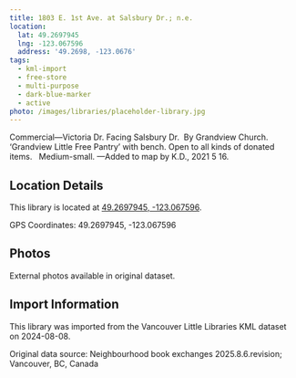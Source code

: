 ```yaml
---
title: 1803 E. 1st Ave. at Salsbury Dr.; n.e.
location:
  lat: 49.2697945
  lng: -123.067596
  address: '49.2698, -123.0676'
tags:
  - kml-import
  - free-store
  - multi-purpose
  - dark-blue-marker
  - active
photo: /images/libraries/placeholder-library.jpg
---
```

Commercial—Victoria Dr.
Facing Salsbury Dr.  By Grandview Church.
‘Grandview Little Free Pantry’ with bench.
Open to all kinds of donated items.  
Medium-small.
—Added to map by K.D., 2021 5 16.

## Location Details

This library is located at [49.2697945, -123.067596](https://www.google.com/maps?q=49.2697945,-123.067596).

GPS Coordinates: 49.2697945, -123.067596

## Photos

External photos available in original dataset.

## Import Information

This library was imported from the Vancouver Little Libraries KML dataset on 2024-08-08.

Original data source: Neighbourhood book exchanges 2025.8.6.revision; Vancouver, BC, Canada
